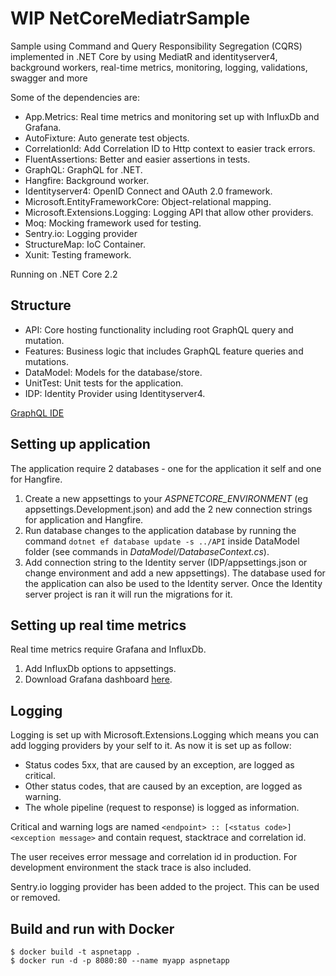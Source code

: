 # WIP NetCoreMediatrSample

Sample using Command and Query Responsibility Segregation (CQRS) implemented in .NET Core by using MediatR and identityserver4, background workers, real-time metrics, monitoring, logging, validations, swagger and more

Some of the dependencies are:

- App.Metrics: Real time metrics and monitoring set up with InfluxDb and Grafana.
- AutoFixture: Auto generate test objects.
- CorrelationId: Add Correlation ID to Http context to easier track errors.
- FluentAssertions: Better and easier assertions in tests.
- GraphQL: GraphQL for .NET.
- Hangfire: Background worker.
- Identityserver4: OpenID Connect and OAuth 2.0 framework.
- Microsoft.EntityFrameworkCore: Object-relational mapping.
- Microsoft.Extensions.Logging: Logging API that allow other providers.
- Moq: Mocking framework used for testing.
- Sentry.io: Logging provider
- StructureMap: IoC Container.
- Xunit: Testing framework.

Running on .NET Core 2.2

## Structure

- API: Core hosting functionality including root GraphQL query and mutation.
- Features: Business logic that includes GraphQL feature queries and mutations.
- DataModel: Models for the database/store.
- UnitTest: Unit tests for the application.
- IDP: Identity Provider using Identityserver4.

[GraphQL IDE](https://github.com/prisma/graphql-playground)

## Setting up application

The application require 2 databases - one for the application it self and one for Hangfire.

1.  Create a new appsettings to your _ASPNETCORE_ENVIRONMENT_ (eg appsettings.Development.json) and add the 2 new connection strings for application and Hangfire.
2.  Run database changes to the application database by running the command `dotnet ef database update -s ../API` inside DataModel folder (see commands in _DataModel/DatabaseContext.cs_).
3.  Add connection string to the Identity server (IDP/appsettings.json or change environment and add a new appsettings). The database used for the application can also be used to the Identity server. Once the Identity server project is ran it will run the migrations for it.

## Setting up real time metrics

Real time metrics require Grafana and InfluxDb.

1.  Add InfluxDb options to appsettings.
2.  Download Grafana dashboard [here](https://grafana.com/dashboards/2125).

## Logging

Logging is set up with Microsoft.Extensions.Logging which means you can add logging providers by your self to it.
As now it is set up as follow:

- Status codes 5xx, that are caused by an exception, are logged as critical.
- Other status codes, that are caused by an exception, are logged as warning.
- The whole pipeline (request to response) is logged as information.

Critical and warning logs are named `<endpoint> :: [<status code>] <exception message>` and contain request, stacktrace and correlation id.

The user receives error message and correlation id in production. For development environment the stack trace is also included.

Sentry.io logging provider has been added to the project. This can be used or removed.

## Build and run with Docker

```
$ docker build -t aspnetapp .
$ docker run -d -p 8080:80 --name myapp aspnetapp
```
